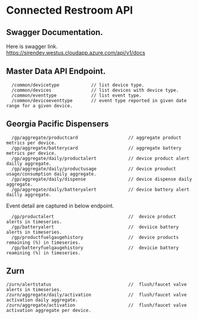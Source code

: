 # Connected Restroom API

## Swagger Documentation.
Here is swagger link. https://sirendev.westus.cloudapp.azure.com/api/v1/docs

## Master Data API Endpoint.
      /common/devicetype            // list device type. 
      /common/devices               // list devices with device type.
      /common/eventtype             // list event type.  
      /common/deviceeventtype       // event type reported in given date range for a given device. 
      

## Georgia Pacific Dispensers
      /gp/aggregate/productcard                   // aggregate product metrics per device.
      /gp/aggregate/batterycard                   // aggregate battery metrics per device.
      /gp/aggregate/daily/productalert            // device product alert dailly aggregate.   
      /gp/aggregate/daily/productusage            // device prouduct usage/consumption daily aggregate.
      /gp/aggregate/daily/dispense                // device dispense daily aggregate.
      /gp/aggregate/daily/batteryalert            // device battery alert dailly aggregate.   

Event detail are captured in below endpoint.

      /gp/productalert                            //  device product alerts in timeseries.
      /gp/batteryalert                            //  deviice battery alerts in timeseries.
      /gp/productfuelgaugehistory                 //  device products remaining (%) in timeseries.
      /gp/batteryfuelgaugehistory                 //  devicie battery reamining (%) in timeseries.

## Zurn 
    /zurn/alertstatus                             //  flush/faucet valve alerts in timeseries.
    /zurn/aggregate/daily/activation              //  flush/faucet valve activation daily aggregate.
    /zurn/aggregate/activation                    //  flush/faucet valve activation aggregate per device.
      
